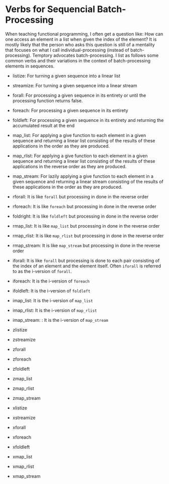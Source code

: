 # Verbs for Sequencial Batch-Processing

When teaching functional programming, I often get a question like:
How can one access an element in a list when given the index of the
element? It is mostly likely that the person who asks this question
is still of a mentality that focuses on what I call individual-processing
(instead of batch-processing). Temptory advocates batch-processing.
I list as follows some common verbs and their variations in the context
of batch-processing elements in sequences.
  
* listize:
  For turning a given sequence into a linear list

* streamize:
  For turning a given sequence into a linear stream

* forall:
  For processing a given sequence in its entirety or
  until the processing function returns false.

* foreach:
  For processing a given sequence in its entirety
  
* foldleft:
  For processing a given sequence in its entirety and returning
  the accumulated result at the end
  
* map_list:
  For applying a give function to each element in a given sequence and
  returning a linear list consisting of the results of these
  applications in the order as they are produced.
  
* map_rlist:
  For applying a give function to each element in a given sequence and
  returning a linear list consisting of the results of these
  applications in the reverse order as they are produced.

* map_stream:
  For lazily applying a give function to each element in a given
  sequence and returning a linear stream consisting of the results of
  these applications in the order as they are produced.

* rforall:
  It is like `forall` but processing in done in the reverse order
* rforeach:
  It is like `foreach` but processing in done in the reverse order
* foldright:
  It is like `foldleft` but processing in done in the reverse order

* rmap_list:
  It is like `map_list` but processing in done in the reverse order
* rmap_rlist:
  It is like `map_rlist` but processing in done in the reverse order
* rmap_stream:
  It is like `map_stream` but processing in done in the reverse order

* iforall:
  It is like `forall` but processing is done to each pair consisting of
  the index of an element and the element itself. Often `iforall` is
  referred to as the i-version of `forall`.
* iforeach: It is the i-version of `foreach`
* ifoldleft: It is the i-version of `foldleft`

* imap_list: It is the i-version of `map_list`
* imap_rlist: It is the i-version of `map_rlist`
* imap_stream: : It is the i-version of `map_stream`

* zlistize
* zstreamize
* zforall
* zforeach
* zfoldleft
* zmap_list
* zmap_rlist
* zmap_stream

* xlistize
* xstreamize
* xforall
* xforeach
* xfoldleft
* xmap_list
* xmap_rlist
* xmap_stream
